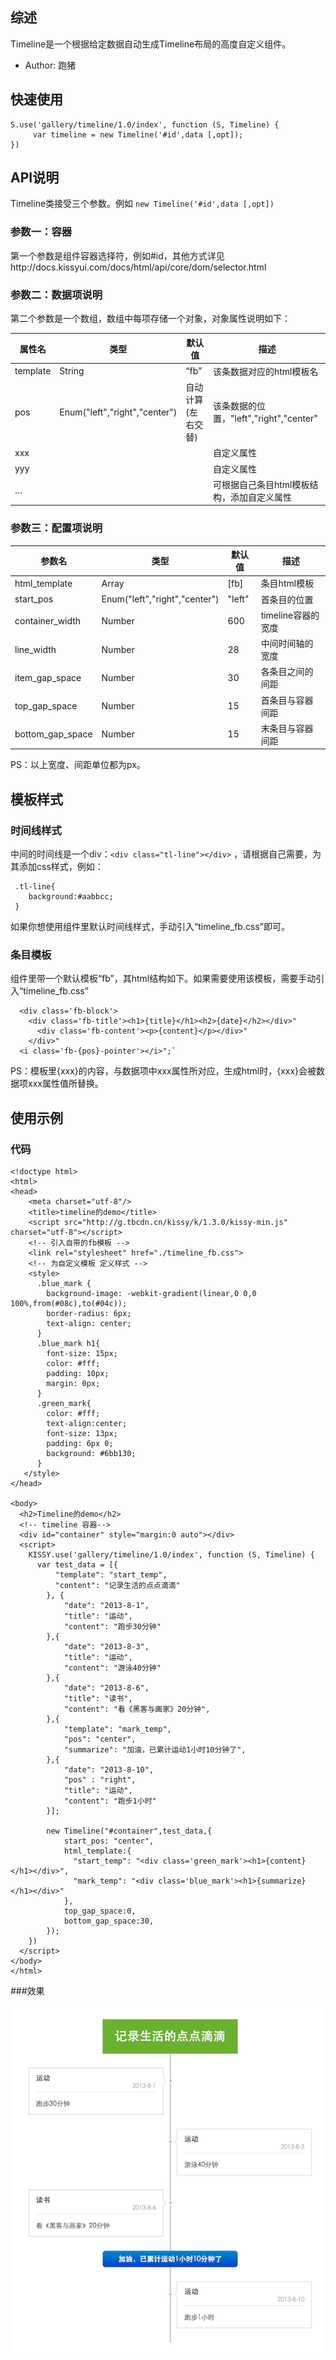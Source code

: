 ## 综述

Timeline是一个根据给定数据自动生成Timeline布局的高度自定义组件。

* Author: 跑猪


## 快速使用



    S.use('gallery/timeline/1.0/index', function (S, Timeline) {
         var timeline = new Timeline('#id',data [,opt]);
    })
    


## API说明

Timeline类接受三个参数。例如 `new Timeline('#id',data [,opt])`

### 参数一：容器

第一个参数是组件容器选择符，例如#id，其他方式详见http://docs.kissyui.com/docs/html/api/core/dom/selector.html

### 参数二：数据项说明
第二个参数是一个数组，数组中每项存储一个对象，对象属性说明如下：

属性名 | 类型 | 默认值 | 描述 
------------ | ------------- | ------------ | ------------ 
template | String   | “fb” | 该条数据对应的html模板名
pos | Enum("left","right","center")  | 自动计算(左右交替)  | 该条数据的位置，"left","right","center"
xxx | | |自定义属性
yyy | | |自定义属性
…   | | | 可根据自己条目html模板结构，添加自定义属性


### 参数三：配置项说明


参数名 | 类型 | 默认值 | 描述 
------------ | ------------- | ------------ | ------------ 
html_template | Array | [fb] | 条目html模板
start_pos | Enum("left","right","center")   | "left"  | 首条目的位置
container_width | Number  | 600  |	timeline容器的宽度
line_width | Number | 28  |  中间时间轴的宽度
item_gap_space | Number | 30 | 各条目之间的间距
top_gap_space| Number | 15 | 首条目与容器间距
bottom_gap_space | Number | 15 | 末条目与容器间距


PS：以上宽度、间距单位都为px。

## 模板样式

### 时间线样式


中间的时间线是一个div：`<div class="tl-line"></div>` ，请根据自己需要，为其添加css样式，例如：

     .tl-line{
     	background:#aabbcc;
     }

如果你想使用组件里默认时间线样式，手动引入“timeline_fb.css”即可。

### 条目模板

组件里带一个默认模板“fb”，其html结构如下。如果需要使用该模板，需要手动引入“timeline_fb.css”

      <div class='fb-block'>
        <div class='fb-title'><h1>{title}</h1><h2>{date}</h2></div>"
          <div class='fb-content'><p>{content}</p></div>"
        </div>"
      <i class='fb-{pos}-pointer'></i>";`
     
PS：模板里{xxx}的内容，与数据项中xxx属性所对应，生成html时，{xxx}会被数据项xxx属性值所替换。

## 使用示例

### 代码
    <!doctype html>
    <html>
    <head>
        <meta charset="utf-8"/>
        <title>timeline的demo</title>
        <script src="http://g.tbcdn.cn/kissy/k/1.3.0/kissy-min.js" charset="utf-8"></script>
        <!-- 引入自带的fb模板 -->
        <link rel="stylesheet" href="./timeline_fb.css">
        <!-- 为自定义模板 定义样式 -->
        <style>
          .blue_mark {
            background-image: -webkit-gradient(linear,0 0,0 100%,from(#08c),to(#04c));
            border-radius: 6px;
            text-align: center;
          }
          .blue_mark h1{
            font-size: 15px;
            color: #fff;
            padding: 10px;
            margin: 0px;
          }
          .green_mark{
            color: #fff;
            text-align:center;
            font-size: 13px;
            padding: 6px 0;
            background: #6bb130;
          }
       </style>
    </head>
    
    <body>
      <h2>Timeline的demo</h2>
      <!-- timeline 容器-->
      <div id="container" style="margin:0 auto"></div>
      <script>
        KISSY.use('gallery/timeline/1.0/index', function (S, Timeline) {
          var test_data = [{
              "template": "start_temp",
              "content": "记录生活的点点滴滴"
            }, {
                "date": "2013-8-1",
                "title": "运动",
                "content": "跑步30分钟"
            },{
                "date": "2013-8-3",
                "title": "运动",
                "content": "游泳40分钟"
            },{
                "date": "2013-8-6",
                "title": "读书",
                "content": "看《黑客与画家》20分钟",
            },{
                "template": "mark_temp",
                "pos": "center",
                "summarize": "加油，已累计运动1小时10分钟了",
            },{
                "date": "2013-8-10",
                "pos" : "right",
                "title": "运动",
                "content": "跑步1小时"
            }];
    
            new Timeline("#container",test_data,{ 
                start_pos: "center",
                html_template:{
                  "start_temp": "<div class='green_mark'><h1>{content}</h1></div>",
                  "mark_temp": "<div class='blue_mark'><h1>{summarize}</h1></div>"
                },
                top_gap_space:0,
                bottom_gap_space:30,
            });
        })
      </script>
    </body>
    </html>

###效果

![图片加载失败](./demo.png)





